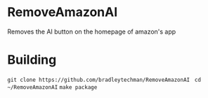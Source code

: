 # RemoveAmazonAI
Removes the AI button on the homepage of amazon's app

# Building 

`git clone https://github.com/bradleytechman/RemoveAmazonAI`
` cd ~/RemoveAmazonAI`
`make package`
